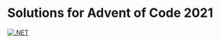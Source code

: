 # Solutions for Advent of Code 2021
[![.NET](https://github.com/alicanipek/advent-of-code-2021/actions/workflows/dotnet.yml/badge.svg)](https://github.com/alicanipek/advent-of-code-2021/actions/workflows/dotnet.yml)

